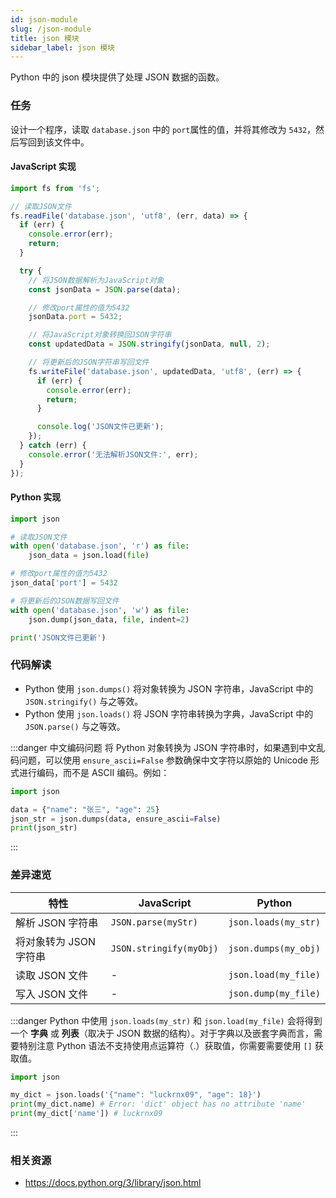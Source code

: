 ```yaml
---
id: json-module
slug: /json-module
title: json 模块
sidebar_label: json 模块
---
```


Python 中的 json 模块提供了处理 JSON 数据的函数。

### 任务
设计一个程序，读取 `database.json` 中的 `port`属性的值，并将其修改为 `5432`，然后写回到该文件中。 

#### JavaScript 实现
```javascript
import fs from 'fs';

// 读取JSON文件
fs.readFile('database.json', 'utf8', (err, data) => {
  if (err) {
    console.error(err);
    return;
  }

  try {
    // 将JSON数据解析为JavaScript对象
    const jsonData = JSON.parse(data);

    // 修改port属性的值为5432
    jsonData.port = 5432;

    // 将JavaScript对象转换回JSON字符串
    const updatedData = JSON.stringify(jsonData, null, 2);

    // 将更新后的JSON字符串写回文件
    fs.writeFile('database.json', updatedData, 'utf8', (err) => {
      if (err) {
        console.error(err);
        return;
      }

      console.log('JSON文件已更新');
    });
  } catch (err) {
    console.error('无法解析JSON文件:', err);
  }
});
```

#### Python 实现
```python
import json

# 读取JSON文件
with open('database.json', 'r') as file:
    json_data = json.load(file)

# 修改port属性的值为5432
json_data['port'] = 5432

# 将更新后的JSON数据写回文件
with open('database.json', 'w') as file:
    json.dump(json_data, file, indent=2)

print('JSON文件已更新')
```

### 代码解读
- Python 使用 `json.dumps()` 将对象转换为 JSON 字符串，JavaScript 中的 `JSON.stringify()` 与之等效。
- Python 使用 `json.loads()` 将 JSON 字符串转换为字典，JavaScript 中的 `JSON.parse()` 与之等效。 

:::danger 中文编码问题
将 Python 对象转换为 JSON 字符串时，如果遇到中文乱码问题，可以使用 `ensure_ascii=False` 参数确保中文字符以原始的 Unicode 形式进行编码，而不是 ASCII 编码。例如：
```python
import json

data = {"name": "张三", "age": 25}
json_str = json.dumps(data, ensure_ascii=False)
print(json_str)
```
:::

### 差异速览

| 特性 | JavaScript | Python |
|----------------------|------------|--------------|
| 解析 JSON 字符串        | `JSON.parse(myStr)` | `json.loads(my_str)`   |
| 将对象转为 JSON 字符串   | `JSON.stringify(myObj)` | `json.dumps(my_obj)` |
| 读取 JSON 文件          | -      | `json.load(my_file)`    |
| 写入 JSON 文件          | -        | `json.dump(my_file)`    |

:::danger
Python 中使用 `json.loads(my_str)` 和 `json.load(my_file)` 会将得到一个 **字典** 或 **列表**（取决于 JSON 数据的结构）。对于字典以及嵌套字典而言，需要特别注意 Python 语法不支持使用点运算符（.）获取值，你需要需要使用 `[]` 获取值。
```python
import json

my_dict = json.loads('{"name": "luckrnx09", "age": 18}')
print(my_dict.name) # Error: 'dict' object has no attribute 'name'
print(my_dict['name']) # luckrnx09
```
:::

### 相关资源
- https://docs.python.org/3/library/json.html
